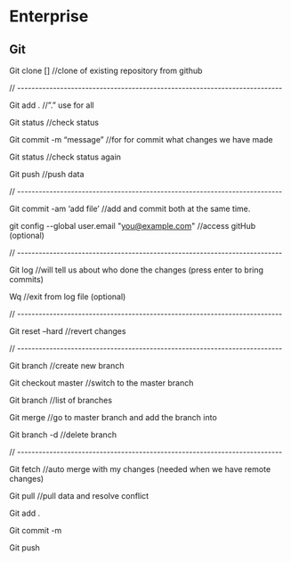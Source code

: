 # Enterprise

## Git

Git clone [<url>]		//clone of existing repository from github	
  
// --------------------------------------------------------------------------
  
Git add .		                    //”.” use for all
  
Git status		                  //check status
  
Git commit -m “message”	        //for for commit what changes we have made
  
Git status		                  //check status again
  
Git push 		                    //push data
  
// --------------------------------------------------------------------------
  
Git commit -am ‘add file’		    //add and commit both at the same time.
  
  
git config --global user.email "you@example.com" 	//access gitHub (optional)
  
// --------------------------------------------------------------------------
  
Git log 				                //will tell us about who done the changes (press enter to bring commits)
  
Wq 				                      //exit from log file (optional)
  
// --------------------------------------------------------------------------
  
Git reset –hard <commit id>	    //revert  changes
  
// --------------------------------------------------------------------------
  
Git branch <branchName>	        //create new branch
  
Git checkout master		          //switch to the master branch
  
Git branch 			                //list of branches
  
Git merge <branchName>	        //go to master branch and add the branch into 
  
Git branch -d <branchName>	    //delete branch
  
// --------------------------------------------------------------------------
  
Git fetch			                  //auto merge with my changes (needed when we have remote changes)
  
Git pull				//pull data and resolve conflict
  
Git add .

Git commit -m <message>

Git push
  

